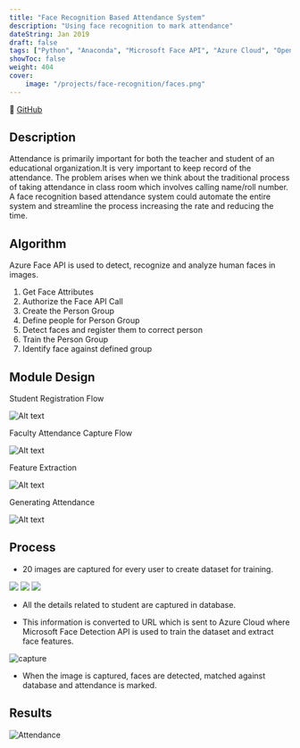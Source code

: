 ```yaml
---
title: "Face Recognition Based Attendance System"
description: "Using face recognition to mark attendance"
dateString: Jan 2019
draft: false
tags: ["Python", "Anaconda", "Microsoft Face API", "Azure Cloud", "Openpyxl", "Sqlite3", "OpenCV","Microsoft Excel"]
showToc: false
weight: 404
cover:
    image: "/projects/face-recognition/faces.png"
--- 
```

🔗 [GitHub](https://github.com/Tanzeel159/Face-Recognition-Based-Attendance-System)

## Description

Attendance is primarily important for both the teacher and student of an educational organization.It is very important to keep record of the attendance. The problem arises when we think about the traditional process of taking attendance in class room which involves calling name/roll number. A face recognition based attendance system could automate the entire system and streamline the process increasing the rate and reducing the time.

## Algorithm

Azure Face API is used to detect, recognize and analyze human faces in images.

1) Get Face Attributes
2) Authorize the Face API Call
3) Create the Person Group
4) Define people for Person Group
5) Detect faces and register them to correct person
6) Train the Person Group
7) Identify face against defined group

## Module Design

Student Registration Flow

![Alt text](/projects/image-1.png)

Faculty Attendance Capture Flow

![Alt text](/projects/image-2.png)

Feature Extraction

![Alt text](/projects/image-3.png)

Generating Attendance

![Alt text](/projects/image-4.png)


## Process

- 20 images are captured for every user to create dataset for training.

![](/projects/face-recognition/add_student.png)
![](/projects/face-recognition/add_faces.png)
![](/projects/face-recognition/dataset.png)

- All the details related to student are captured in database.

- This information is converted to URL which is sent to Azure Cloud where Microsoft Face Detection API is used to train the dataset and extract face features.

![capture](/projects/face-recognition/Capture.png)

- When the image is captured, faces are detected, matched against database and attendance is marked.

## Results

![Attendance](/projects/face-recognition/attendance.png)


